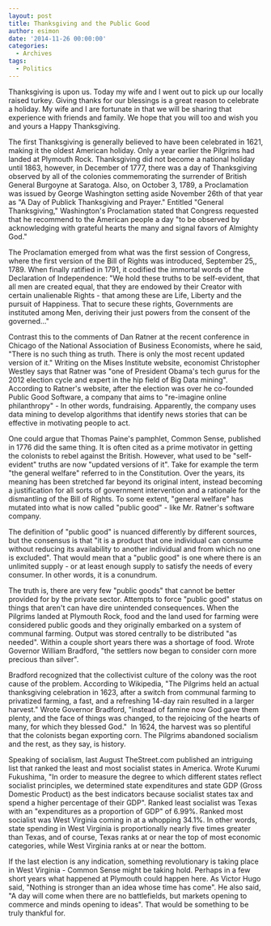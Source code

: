 ```yaml
---
layout: post
title: Thanksgiving and the Public Good
author: esimon
date: '2014-11-26 00:00:00'
categories:
  - Archives
tags:
  - Politics
---
```

Thanksgiving is upon us. Today my wife and I went out to pick up our locally raised turkey. Giving thanks for our blessings is a great reason to celebrate a holiday. My wife and I are fortunate in that we will be sharing that experience with friends and family. We hope that you will too and wish you and yours a Happy Thanksgiving. 

The first Thanksgiving is generally believed to have been celebrated in 1621, making it the oldest American holiday. Only a year earlier the Pilgrims had landed at Plymouth Rock. Thanksgiving did not become a national holiday until 1863, however, in December of 1777, there was a day of Thanksgiving observed by all of the colonies commemorating the surrender of British General Burgoyne at Saratoga. Also, on October 3, 1789, a Proclamation was issued by George Washington setting aside November 26th of that year as "A Day of Publick Thanksgiving and Prayer." Entitled "General Thanksgiving," Washington's Proclamation stated that Congress requested that he recommend to the American people a day "to be observed by acknowledging with grateful hearts the many and signal favors of Almighty God." 

The Proclamation emerged from what was the first session of Congress, where the first version of the Bill of Rights was introduced, September 25,, 1789. When finally ratified in 1791, it codified the immortal words of the Declaration of Independence: "We hold these truths to be self-evident, that all men are created equal, that they are endowed by their Creator with certain unalienable Rights - that among these are Life, Liberty and the pursuit of Happiness. That to secure these rights, Governments are instituted among Men, deriving their just powers from the consent of the governed..." 

Contrast this to the comments of Dan Ratner at the recent conference in Chicago of the National Association of Business Economists, where he said, "There is no such thing as truth. There is only the most recent updated version of it." Writing on the Mises Institute website, economist Christopher Westley says that Ratner was "one of President Obama's tech gurus for the 2012 election cycle and expert in the hip field of Big Data mining". According to Ratner's website, after the election was over he co-founded Public Good Software, a company that aims to "re-imagine online philanthropy" - In other words, fundraising. Apparently, the company uses data mining to develop algorithms that identify news stories that can be effective in motivating people to act. 

One could argue that Thomas Paine's pamphlet, Common Sense, published in 1776 did the same thing. It is often cited as a prime motivator in getting the colonists to rebel against the British. However, what used to be "self-evident" truths are now "updated versions of it". Take for example the term "the general welfare" referred to in the Constitution. Over the years, its meaning has been stretched far beyond its original intent, instead becoming a justification for all sorts of government intervention and a rationale for the dismantling of the Bill of Rights. To some extent, "general welfare" has mutated into what is now called "public good" - like Mr. Ratner's software company. 

The definition of "public good" is nuanced differently by different sources, but the consensus is that "it is a product that one individual can consume without reducing its availability to another individual and from which no one is excluded". That would mean that a "public good" is one where there is an unlimited supply - or at least enough supply to satisfy the needs of every consumer. In other words, it is a conundrum. 

The truth is, there are very few "public goods" that cannot be better provided for by the private sector. Attempts to force "public good" status on things that aren't can have dire unintended consequences. When the Pilgrims landed at Plymouth Rock, food and the land used for farming were considered public goods and they originally embarked on a system of communal farming. Output was stored centrally to be distributed "as needed". Within a couple short years there was a shortage of food. Wrote Governor William Bradford, "the settlers now began to consider corn more precious than silver". 

Bradford recognized that the collectivist culture of the colony was the root cause of the problem. According to Wikipedia, "The Pilgrims held an actual thanksgiving celebration in 1623, after a switch from communal farming to privatized farming, a fast, and a refreshing 14-day rain resulted in a larger harvest." Wrote Governor Bradford, "instead of famine now God gave them plenty, and the face of things was changed, to the rejoicing of the hearts of many, for which they blessed God."  In 1624, the harvest was so plentiful that the colonists began exporting corn. The Pilgrims abandoned socialism and the rest, as they say, is history. 

Speaking of socialism, last August TheStreet.com published an intriguing list that ranked the least and most socialist states in America. Wrote Kurumi Fukushima, "In order to measure the degree to which different states reflect socialist principles, we determined state expenditures and state GDP (Gross Domestic Product) as the best indicators because socialist states tax and spend a higher percentage of their GDP". Ranked least socialist was Texas with an "expenditures as a proportion of GDP" of 6.99%. Ranked most socialist was West Virginia coming in at a whopping 34.1%. In other words, state spending in West Virginia is proportionally nearly five times greater than Texas, and of course, Texas ranks at or near the top of most economic categories, while West Virginia ranks at or near the bottom. 

If the last election is any indication, something revolutionary is taking place in West Virginia - Common Sense might be taking hold. Perhaps in a few short years what happened at Plymouth could happen here. As Victor Hugo said, "Nothing is stronger than an idea whose time has come". He also said, "A day will come when there are no battlefields, but markets opening to commerce and minds opening to ideas". That would be something to be truly thankful for.

